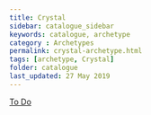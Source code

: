```yaml
---
title: Crystal
sidebar: catalogue_sidebar
keywords: catalogue, archetype
category : Archetypes
permalink: crystal-archetype.html
tags: [archetype, Crystal]
folder: catalogue
last_updated: 27 May 2019
---
```


[To Do](todo)

